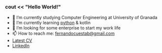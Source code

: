 ### cout << "Hello World!" 

- 🔭 I’m currently studying Computer Engineering at University of Granada
- 🌱 I’m currently learning [python](https://github.com/FerniCuesta/programming-challenges-2023) & kotlin
- 👯 I’m looking for some enterprise to start my work life
- 📫 How to reach me: fernandocuestab@gmail.com
- [Latest CV](https://drive.google.com/drive/folders/1hKod-hj0KKf7K0iH2A1HfRtg5UNOZC9E)
- [LinkedIn](https://www.linkedin.com/in/fernando-cuesta-bueno-8a435a213/)
